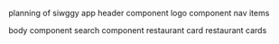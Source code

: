 planning of siwggy app
  header component 
     logo component
     nav items

 body component 
     search component
     restaurant card
        restaurant cards
            